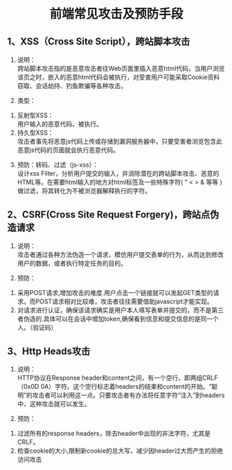 <div style="text-align: center; font-weight: 700; font-size: 2em;">前端常见攻击及预防手段</div>

## 1、XSS（Cross Site Script），跨站脚本攻击
1. 说明：<br>
跨站脚本攻击指的是恶意攻击者往Web页面里插入恶意html代码，当用户浏览该页之时，嵌入的恶意html代码会被执行，对受害用户可能采取Cookie资料窃取、会话劫持、钓鱼欺骗等各种攻击。

2. 类型：<br>
1) 反射型XSS：<br>
用户输入的恶意代码，被执行。<br>
2) 持久型XSS：<br>
攻击者事先将恶意js代码上传或存储到漏洞服务器中，只要受害者浏览包含此恶意js代码的页面就会执行恶意代码。

3. 预防：转码、过滤（js-xss）：<br>
设计xss Filter，分析用户提交的输入，并消除潜在的跨站脚本攻击、恶意的HTML等。在需要html输入的地方对html标签及一些特殊字符( ” < > & 等等 )做过滤，将其转化为不被浏览器解释执行的字符。

## 2、CSRF(Cross Site Request Forgery)，跨站点伪造请求
1. 说明：<br>
攻击者通过各种方法伪造一个请求，模仿用户提交表单的行为，从而达到修改用户的数据，或者执行特定任务的目的。

2. 预防：<br>
1) 采用POST请求,增加攻击的难度.用户点击一个链接就可以发起GET类型的请求。而POST请求相对比较难，攻击者往往需要借助javascript才能实现。<br>
2) 对请求进行认证，确保该请求确实是用户本人填写表单并提交的，而不是第三者伪造的.具体可以在会话中增加token,确保看到信息和提交信息的是同一个人。（验证码）

## 3、Http Heads攻击
1. 说明：<br>
HTTP协议在Response header和content之间，有一个空行，即两组CRLF（0x0D 0A）字符。这个空行标志着headers的结束和content的开始。“聪明”的攻击者可以利用这一点。只要攻击者有办法将任意字符“注入”到headers中，这种攻击就可以发生。

2. 预防：<br>
1) 过滤所有的response headers，除去header中出现的非法字符，尤其是CRLF。<br>
2) 检查cookie的大小,限制新cookie的总大写，减少因header过大而产生的拒绝访问攻击